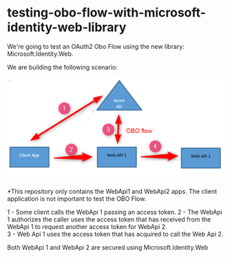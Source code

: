 # testing-obo-flow-with-microsoft-identity-web-library

We're going to test an OAuth2 Obo Flow using the new library: Microsoft.Identity.Web.

We are building the following scenario:

![Alt Text](https://github.com/karlospn/testing-obo-flow-with-microsoft-identity-web-library/blob/master/docs/obo-flow.png)

*This repository only contains the WebApi1 and WebApi2 apps. The client application is not important to test the OBO Flow.

1 - Some client calls the WebApi 1 passing an access token.
2 - The WebApi 1 authorizes the caller uses the access token that has received from the WebApi 1 to request another access token for WebApi 2.   
3 - Web Api 1 uses the access token that has acquired to call the Web Api 2.   

Both WebApi 1 and WebApi 2 are secured using Microsoft.Identity.Web
